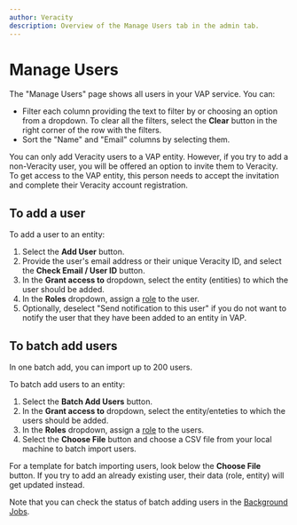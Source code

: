 ```yaml
---
author: Veracity
description: Overview of the Manage Users tab in the admin tab.
---
```


# Manage Users

The "Manage Users" page shows all users in your VAP service. You can:
* Filter each column providing the text to filter by or choosing an option from a dropdown. To clear all the filters, select the **Clear** button in the right corner of the row with the filters.
* Sort the "Name" and "Email" columns by selecting them.

You can only add Veracity users to a VAP entity. However, if you try to add a non-Veracity user, you will be offered an option to invite them to Veracity. To get access to the VAP entity, this person needs to accept the invitation and complete their Veracity account registration.

## To add a user

To add a user to an entity:
1. Select the **Add User** button.
2. Provide the user's email address or their unique Veracity ID, and select the **Check Email / User ID** button.
3. In the **Grant access to** dropdown, select the entity (entities) to which the user should be added.
4. In the **Roles** dropdown, assign a [role](../user-roles.md) to the user.
5. Optionally, deselect "Send notification to this user" if you do not want to notify the user that they have been added to an entity in VAP.

## To batch add users
In one batch add, you can import up to 200 users.

To batch add users to an entity:
1. Select the **Batch Add Users** button.
2. In the **Grant access to** dropdown, select the entity/enteties to which the users should be added.
3. In the **Roles** dropdown, assign a [role](userroles.md) to the users.
4. Select the **Choose File** button and choose a CSV file from your local machine to batch import users.

For a template for batch importing users, look below the **Choose File** button. If you try to add an already existing user, their data (role, entity) will get updated instead.

Note that you can check the status of batch adding users in the [Background Jobs](background-jobs.md).
